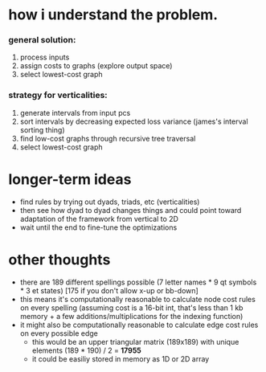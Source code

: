 # how i understand the problem.

### general solution:

1. process inputs
2. assign costs to graphs (explore output space)
3. select lowest-cost graph

### strategy for verticalities:

1. generate intervals from input pcs
2. sort intervals by decreasing expected loss variance (james's interval sorting thing)
3. find low-cost graphs through recursive tree traversal
4. select lowest-cost graph

# longer-term ideas

* find rules by trying out dyads, triads, etc (verticalities)
* then see how dyad to dyad changes things and could point toward adaptation of the framework from vertical to 2D
* wait until the end to fine-tune the optimizations


# other thoughts
* there are 189 different spellings possible (7 letter names * 9 qt symbols * 3 et states) [175 if you don't allow x-up or bb-down]
* this means it's computationally reasonable to calculate node cost rules on every spelling (assuming cost is a 16-bit int, that's less than 1 kb memory + a few additions/multiplications for the indexing function)
* it might also be computationally reasonable to calculate edge cost rules on every possible edge
  * this would be an upper triangular matrix (189x189) with unique elements (189 * 190) / 2 = **17955**
  * it could be easiliy stored in memory as 1D or 2D array
